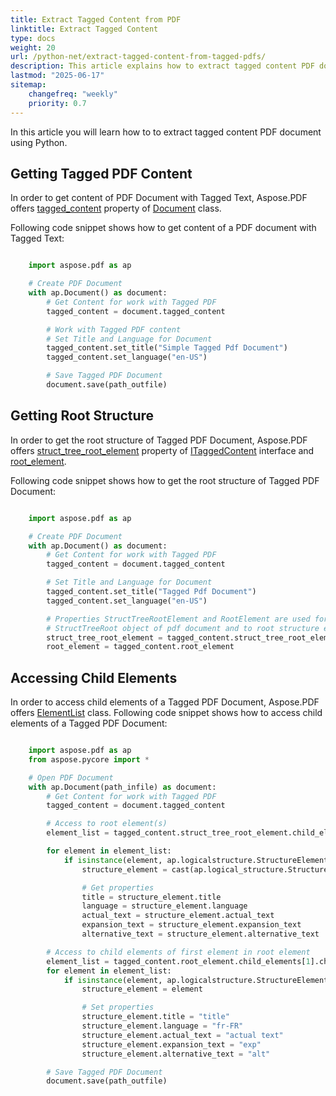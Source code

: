 ```yaml
---
title: Extract Tagged Content from PDF
linktitle: Extract Tagged Content
type: docs
weight: 20
url: /python-net/extract-tagged-content-from-tagged-pdfs/
description: This article explains how to extract tagged content PDF document using Aspose.PDF for Python via .NET
lastmod: "2025-06-17"
sitemap:
    changefreq: "weekly"
    priority: 0.7
---
```


In this article you will learn how to to extract tagged content PDF document using Python.

## Getting Tagged PDF Content

In order to get content of PDF Document with Tagged Text, Aspose.PDF offers [tagged_content](https://reference.aspose.com/pdf/python-net/aspose.pdf/document/#properties) property of [Document](https://reference.aspose.com/pdf/python-net/aspose.pdf/document/) class.

Following code snippet shows how to get content of a PDF document with Tagged Text:

```python

    import aspose.pdf as ap

    # Create PDF Document
    with ap.Document() as document:
        # Get Content for work with Tagged PDF
        tagged_content = document.tagged_content

        # Work with Tagged PDF content
        # Set Title and Language for Document
        tagged_content.set_title("Simple Tagged Pdf Document")
        tagged_content.set_language("en-US")

        # Save Tagged PDF Document
        document.save(path_outfile)
```

## Getting Root Structure

In order to get the root structure of Tagged PDF Document, Aspose.PDF offers [struct_tree_root_element](https://reference.aspose.com/pdf/python-net/aspose.pdf.tagged/itaggedcontent/#properties) property of [ITaggedContent](https://reference.aspose.com/pdf/python-net/aspose.pdf.tagged/itaggedcontent/) interface and [root_element](https://reference.aspose.com/pdf/python-net/aspose.pdf.tagged/itaggedcontent/#properties).

Following code snippet shows how to get the root structure of Tagged PDF Document:

```python

    import aspose.pdf as ap

    # Create PDF Document
    with ap.Document() as document:
        # Get Content for work with Tagged PDF
        tagged_content = document.tagged_content

        # Set Title and Language for Document
        tagged_content.set_title("Tagged Pdf Document")
        tagged_content.set_language("en-US")

        # Properties StructTreeRootElement and RootElement are used for access to
        # StructTreeRoot object of pdf document and to root structure element (Document structure element).
        struct_tree_root_element = tagged_content.struct_tree_root_element
        root_element = tagged_content.root_element
```

## Accessing Child Elements

In order to access child elements of a Tagged PDF Document, Aspose.PDF offers [ElementList](https://reference.aspose.com/pdf/python-net/aspose.pdf.logicalstructure/elementlist/) class. Following code snippet shows how to access child elements of a Tagged PDF Document:

```python

    import aspose.pdf as ap
    from aspose.pycore import *

    # Open PDF Document
    with ap.Document(path_infile) as document:
        # Get Content for work with Tagged PDF
        tagged_content = document.tagged_content

        # Access to root element(s)
        element_list = tagged_content.struct_tree_root_element.child_elements

        for element in element_list:
            if isinstance(element, ap.logicalstructure.StructureElement):
                structure_element = cast(ap.logical_structure.StructureElement, element)

                # Get properties
                title = structure_element.title
                language = structure_element.language
                actual_text = structure_element.actual_text
                expansion_text = structure_element.expansion_text
                alternative_text = structure_element.alternative_text

        # Access to child elements of first element in root element
        element_list = tagged_content.root_element.child_elements[1].child_elements
        for element in element_list:
            if isinstance(element, ap.logicalstructure.StructureElement):
                structure_element = element

                # Set properties
                structure_element.title = "title"
                structure_element.language = "fr-FR"
                structure_element.actual_text = "actual text"
                structure_element.expansion_text = "exp"
                structure_element.alternative_text = "alt"

        # Save Tagged PDF Document
        document.save(path_outfile)
```